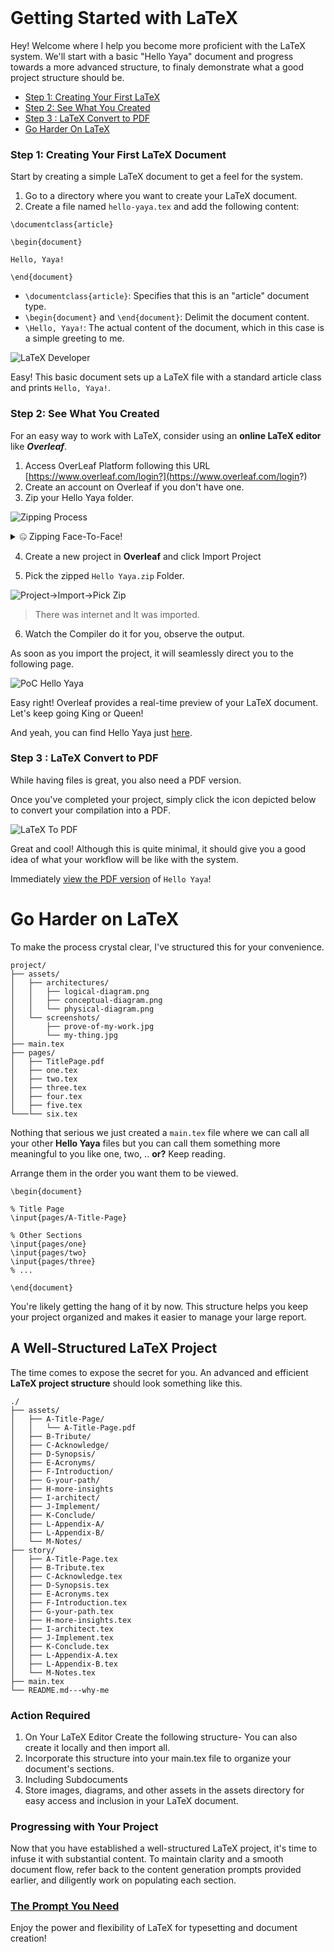 
<br>

# Getting Started with LaTeX

Hey! Welcome where I help you become more proficient with the LaTeX system. We'll start with a basic "Hello Yaya" document and progress towards a more advanced structure, to finaly demonstrate what a good project structure should be.

- [Step 1: Creating Your First LaTeX](#step-1-creating-your-first-latex-document)
- [Step 2: See What You Created](#step-2-see-what-you-created)
- [Step 3 : LaTeX Convert to PDF](#step-3--latex-convert-to-pdf)
- [Go Harder On LaTeX](#go-harder-on-latex)

### Step 1: Creating Your First LaTeX Document
Start by creating a simple LaTeX document to get a feel for the system. 

1. Go to a directory where you want to create your LaTeX document.
2. Create a file named `hello-yaya.tex` and add the following content:

```
\documentclass{article}

\begin{document}

Hello, Yaya!

\end{document}
```

* `\documentclass{article}`: Specifies that this is an "article" document type.
* `\begin{document}` and `\end{document}`: Delimit the document content.
* `\Hello, Yaya!`\: The actual content of the document, which in this case is a simple greeting to me.

![LaTeX Developer](hello/Hello%20Yaya/hello-yaya.png)

Easy! This basic document sets up a LaTeX file with a standard article class and prints `Hello, Yaya!`.


### Step 2: See What You Created
For an easy way to work with LaTeX, consider using an **online LaTeX editor** like ***Overleaf***.

1. Access OverLeaf Platform following this URL [https://www.overleaf.com/login?](https://www.overleaf.com/login?)
2. Create an account on Overleaf if you don't have one.
3. Zip your Hello Yaya folder. 

![Zipping Process](hello/Hello%20Yaya/zip-yaya.png)

<details>
<summary>
🤐 Zipping Face-To-Face!

</summary>

![Zipping Realtime](hello/Hello%20Yaya/yaya-zipped.png)

</details>

4. Create a new project in **Overleaf** and click Import Project

5. Pick the zipped `Hello Yaya.zip` Folder.

![Project->Import->Pick Zip](hello/Hello%20Yaya/import-from-local.png)

> There was internet and It was imported.

6. Watch the Compiler do it for you, observe the output.

As soon as you import the project, it will seamlessly direct you to the following page.

![PoC Hello Yaya](hello/Hello%20Yaya/hello-yaya-preview.png)

Easy right!
Overleaf provides a real-time preview of your LaTeX document.<br>
Let's keep going King or Queen!

And yeah, you can find Hello Yaya just [here](https://github.com/yaya2devops/bachelor-guide/blob/main/docs/hello/zip-hello-yaya.zip).

### Step 3 : LaTeX Convert to PDF

While having files is great, you also need a PDF version.

Once you've completed your project, simply click the icon depicted below to convert your compilation into a PDF.

![LaTeX To PDF](hello/Hello%20Yaya/pdf-me.png)

Great and cool! Although this is quite minimal, it should give you a good idea of what your workflow will be like with the system.

Immediately [view the PDF version](https://github.com/yaya2devops/bachelor-guide/blob/main/docs/hello/Hello%20Yaya/Hello_Yaya.pdf) of `Hello Yaya`!

# Go Harder on LaTeX
To make the process crystal clear, I've structured this for your convenience.

```
project/
├── assets/
│   ├── architectures/
│   │   ├── logical-diagram.png
│   │   ├── conceptual-diagram.png
│   │   └── physical-diagram.png
│   └── screenshots/
│       ├── prove-of-my-work.jpg
│       └── my-thing.jpg
├── main.tex
├── pages/
│   ├── TitlePage.pdf
│   ├── one.tex
│   ├── two.tex
│   ├── three.tex
│   ├── four.tex
│   ├── five.tex
└───└── six.tex
```

Nothing that serious we just  created a `main.tex` file where we can call all your other **Hello Yaya** files but you can call them something more meaningful to you like one, two, .. **or?** Keep reading.

Arrange them in the order you want them to be viewed.
```
\begin{document}

% Title Page
\input{pages/A-Title-Page}

% Other Sections
\input{pages/one}
\input{pages/two}
\input{pages/three}
% ...

\end{document}
```

You're likely getting the hang of it by now. This structure helps you keep your project organized and makes it easier to manage your large report.

## A Well-Structured LaTeX Project
The time comes to expose the secret for you. An advanced and efficient **LaTeX project structure** should look something like this.

```
./
├── assets/
│   ├── A-Title-Page/
│   │   └── A-Title-Page.pdf
│   ├── B-Tribute/
│   ├── C-Acknowledge/
│   ├── D-Synopsis/
│   ├── E-Acronyms/
│   ├── F-Introduction/
│   ├── G-your-path/
│   ├── H-more-insights
│   ├── I-architect/
│   ├── J-Implement/
│   ├── K-Conclude/
│   ├── L-Appendix-A/
│   ├── L-Appendix-B/
│   └── M-Notes/
├── story/
│   ├── A-Title-Page.tex
│   ├── B-Tribute.tex
│   ├── C-Acknowledge.tex
│   ├── D-Synopsis.tex
│   ├── E-Acronyms.tex
│   ├── F-Introduction.tex
│   ├── G-your-path.tex
│   ├── H-more-insights.tex
│   ├── I-architect.tex
│   ├── J-Implement.tex
│   ├── K-Conclude.tex
│   ├── L-Appendix-A.tex
│   ├── L-Appendix-B.tex
│   └── M-Notes.tex
├── main.tex
└── README.md---why-me
```

### Action Required
1. On Your LaTeX Editor Create the following structure- You can also create it locally and then import all.
2. Incorporate this structure into your main.tex file to organize your document's sections.
3. Including Subdocuments
4. Store images, diagrams, and other assets in the assets directory for easy access and inclusion in your LaTeX document.

### Progressing with Your Project

Now that you have established a well-structured LaTeX project, it's time to infuse it with substantial content. To maintain clarity and a smooth document flow, refer back to the content generation prompts provided earlier, and diligently work on populating each section. 

### [The Prompt You Need](prompt-poc.md)

Enjoy the power and flexibility of LaTeX for typesetting and document creation!
